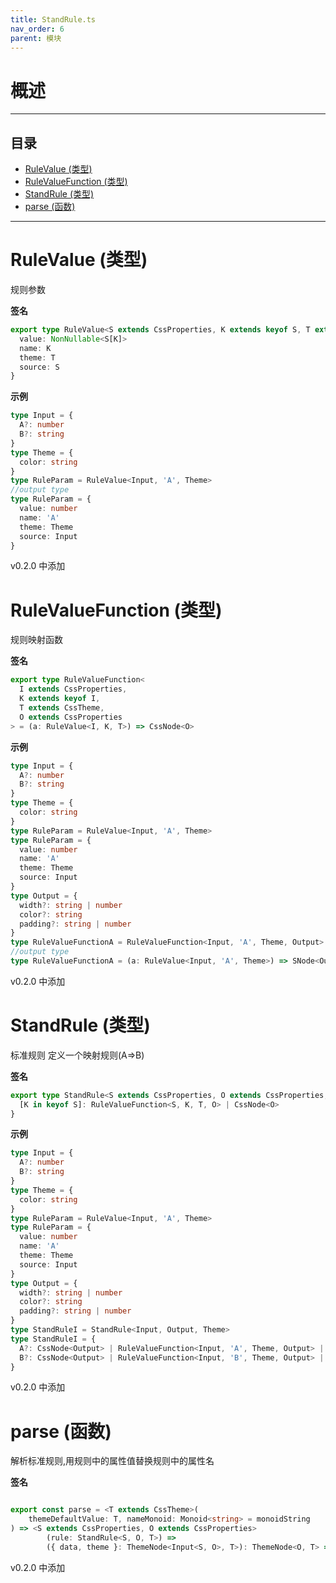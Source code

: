 ```yaml
---
title: StandRule.ts
nav_order: 6
parent: 模块
---
```


# 概述

---

<h2 class="text-delta">目录</h2>

- [RuleValue (类型)](#rulevalue-%E7%B1%BB%E5%9E%8B)
- [RuleValueFunction (类型)](#rulevaluefunction-%E7%B1%BB%E5%9E%8B)
- [StandRule (类型)](#standrule-%E7%B1%BB%E5%9E%8B)
- [parse (函数)](#parse-%E5%87%BD%E6%95%B0)

---

# RuleValue (类型)

规则参数

**签名**

```ts
export type RuleValue<S extends CssProperties, K extends keyof S, T extends CssTheme> = {
  value: NonNullable<S[K]>
  name: K
  theme: T
  source: S
}
```

**示例**

```ts
type Input = {
  A?: number
  B?: string
}
type Theme = {
  color: string
}
type RuleParam = RuleValue<Input, 'A', Theme>
//output type
type RuleParam = {
  value: number
  name: 'A'
  theme: Theme
  source: Input
}
```

v0.2.0 中添加

# RuleValueFunction (类型)

规则映射函数

**签名**

```ts
export type RuleValueFunction<
  I extends CssProperties,
  K extends keyof I,
  T extends CssTheme,
  O extends CssProperties
> = (a: RuleValue<I, K, T>) => CssNode<O>
```

**示例**

```ts
type Input = {
  A?: number
  B?: string
}
type Theme = {
  color: string
}
type RuleParam = RuleValue<Input, 'A', Theme>
type RuleParam = {
  value: number
  name: 'A'
  theme: Theme
  source: Input
}
type Output = {
  width?: string | number
  color?: string
  padding?: string | number
}
type RuleValueFunctionA = RuleValueFunction<Input, 'A', Theme, Output>
//output type
type RuleValueFunctionA = (a: RuleValue<Input, 'A', Theme>) => SNode<Output>
```

v0.2.0 中添加

# StandRule (类型)

标准规则
定义一个映射规则(A=>B)

**签名**

```ts
export type StandRule<S extends CssProperties, O extends CssProperties, T extends CssTheme> = {
  [K in keyof S]: RuleValueFunction<S, K, T, O> | CssNode<O>
}
```

**示例**

```ts
type Input = {
  A?: number
  B?: string
}
type Theme = {
  color: string
}
type RuleParam = RuleValue<Input, 'A', Theme>
type RuleParam = {
  value: number
  name: 'A'
  theme: Theme
  source: Input
}
type Output = {
  width?: string | number
  color?: string
  padding?: string | number
}
type StandRuleI = StandRule<Input, Output, Theme>
type StandRuleI = {
  A?: CssNode<Output> | RuleValueFunction<Input, 'A', Theme, Output> | undefined
  B?: CssNode<Output> | RuleValueFunction<Input, 'B', Theme, Output> | undefined
}
```

v0.2.0 中添加

# parse (函数)

解析标准规则,用规则中的属性值替换规则中的属性名

**签名**

```ts

export const parse = <T extends CssTheme>(
    themeDefaultValue: T, nameMonoid: Monoid<string> = monoidString
) => <S extends CssProperties, O extends CssProperties>
        (rule: StandRule<S, O, T>) =>
        ({ data, theme }: ThemeNode<Input<S, O>, T>): ThemeNode<O, T> => ...

```

v0.2.0 中添加
